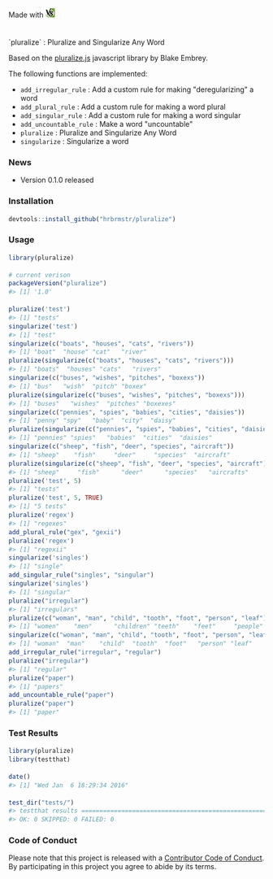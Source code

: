 <!-- README.md is generated from README.Rmd. Please edit that file -->


<div style="padding-bottom:20px">Made with <img src="v8.png"/></div>

<br/>
`pluralize` : Pluralize and Singularize Any Word

Based on the [pluralize.js](https://github.com/blakeembrey/pluralize) javascript library by Blake Embrey.

The following functions are implemented:

- `add_irregular_rule` :	Add a custom rule for making "deregularizing" a word
- `add_plural_rule` :	Add a custom rule for making a word plural
- `add_singular_rule` :	Add a custom rule for making a word singular
- `add_uncountable_rule` :	Make a word "uncountable"
- `pluralize` :	Pluralize and Singularize Any Word
- `singularize` :	Singularize a word

### News

- Version 0.1.0 released

### Installation


```r
devtools::install_github("hrbrmstr/pluralize")
```



### Usage


```r
library(pluralize)

# current verison
packageVersion("pluralize")
#> [1] '1.0'

pluralize('test')
#> [1] "tests"
singularize('test')
#> [1] "test"
singularize(c("boats", "houses", "cats", "rivers"))
#> [1] "boat"  "house" "cat"   "river"
pluralize(singularize(c("boats", "houses", "cats", "rivers")))
#> [1] "boats"  "houses" "cats"   "rivers"
singularize(c("buses", "wishes", "pitches", "boxexs"))
#> [1] "bus"   "wish"  "pitch" "boxex"
pluralize(singularize(c("buses", "wishes", "pitches", "boxexs")))
#> [1] "buses"   "wishes"  "pitches" "boxexes"
singularize(c("pennies", "spies", "babies", "cities", "daisies"))
#> [1] "penny" "spy"   "baby"  "city"  "daisy"
pluralize(singularize(c("pennies", "spies", "babies", "cities", "daisies")))
#> [1] "pennies" "spies"   "babies"  "cities"  "daisies"
singularize(c("sheep", "fish", "deer", "species", "aircraft"))
#> [1] "sheep"    "fish"     "deer"     "species"  "aircraft"
pluralize(singularize(c("sheep", "fish", "deer", "species", "aircraft")))
#> [1] "sheep"     "fish"      "deer"      "species"   "aircrafts"
pluralize('test', 5)
#> [1] "tests"
pluralize('test', 5, TRUE)
#> [1] "5 tests"
pluralize('regex')
#> [1] "regexes"
add_plural_rule("gex", "gexii")
pluralize('regex')
#> [1] "regexii"
singularize('singles')
#> [1] "single"
add_singular_rule("singles", "singular")
singularize('singles')
#> [1] "singular"
pluralize("irregular")
#> [1] "irregulars"
pluralize(c("woman", "man", "child", "tooth", "foot", "person", "leaf"))
#> [1] "women"    "men"      "children" "teeth"    "feet"     "people"   "leaves"
singularize(c("woman", "man", "child", "tooth", "foot", "person", "leaf"))
#> [1] "woman"  "man"    "child"  "tooth"  "foot"   "person" "leaf"
add_irregular_rule("irregular", "regular")
pluralize("irregular")
#> [1] "regular"
pluralize("paper")
#> [1] "papers"
add_uncountable_rule("paper")
pluralize("paper")
#> [1] "paper"
```

### Test Results


```r
library(pluralize)
library(testthat)

date()
#> [1] "Wed Jan  6 18:29:34 2016"

test_dir("tests/")
#> testthat results ========================================================================================================
#> OK: 0 SKIPPED: 0 FAILED: 0
```

### Code of Conduct

Please note that this project is released with a [Contributor Code of Conduct](CONDUCT.md). By participating in this project you agree to abide by its terms.
